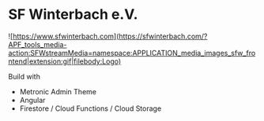 # SF Winterbach e.V. 
![https://www.sfwinterbach.com](https://sfwinterbach.com/?APF_tools_media-action:SFWstreamMedia=namespace:APPLICATION_media_images_sfw_frontend|extension:gif|filebody:Logo)

Build with
* Metronic Admin Theme
* Angular
* Firestore / Cloud Functions / Cloud Storage


